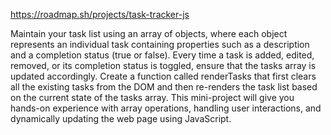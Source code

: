 https://roadmap.sh/projects/task-tracker-js





Maintain your task list using an array of objects, where each object represents an individual task containing properties such as a description and a completion status (true or false). Every time a task is added, edited, removed, or its completion status is toggled, ensure that the tasks array is updated accordingly.
Create a function called renderTasks that first clears all the existing tasks from the DOM and then re-renders the task list based on the current state of the tasks array.
This mini-project will give you hands-on experience with array operations, handling user interactions, and dynamically updating the web page using JavaScript.
